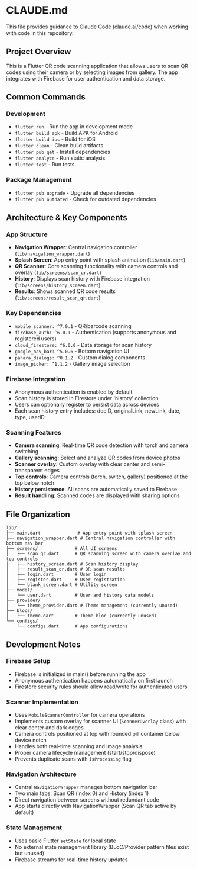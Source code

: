 # CLAUDE.md

This file provides guidance to Claude Code (claude.ai/code) when working with code in this repository.

## Project Overview

This is a Flutter QR code scanning application that allows users to scan QR codes using their camera or by selecting images from gallery. The app integrates with Firebase for user authentication and data storage.

## Common Commands

### Development
- `flutter run` - Run the app in development mode
- `flutter build apk` - Build APK for Android
- `flutter build ios` - Build for iOS
- `flutter clean` - Clean build artifacts
- `flutter pub get` - Install dependencies
- `flutter analyze` - Run static analysis
- `flutter test` - Run tests

### Package Management
- `flutter pub upgrade` - Upgrade all dependencies
- `flutter pub outdated` - Check for outdated dependencies

## Architecture & Key Components

### App Structure
- **Navigation Wrapper**: Central navigation controller (`lib/navigation_wrapper.dart`)
- **Splash Screen**: App entry point with splash animation (`lib/main.dart`)
- **QR Scanner**: Core scanning functionality with camera controls and overlay (`lib/screens/scan_qr.dart`)
- **History**: Displays scan history with Firebase integration (`lib/screens/history_screen.dart`)
- **Results**: Shows scanned QR code results (`lib/screens/result_scan_qr.dart`)

### Key Dependencies
- `mobile_scanner: ^7.0.1` - QR/barcode scanning
- `firebase_auth: ^6.0.1` - Authentication (supports anonymous and registered users)
- `cloud_firestore: ^6.0.0` - Data storage for scan history
- `google_nav_bar: ^5.0.6` - Bottom navigation UI
- `panara_dialogs: ^0.1.2` - Custom dialog components
- `image_picker: ^1.1.2` - Gallery image selection

### Firebase Integration
- Anonymous authentication is enabled by default
- Scan history is stored in Firestore under 'history' collection
- Users can optionally register to persist data across devices
- Each scan history entry includes: docID, originalLink, newLink, date, type, userID

### Scanning Features
- **Camera scanning**: Real-time QR code detection with torch and camera switching
- **Gallery scanning**: Select and analyze QR codes from device photos
- **Scanner overlay**: Custom overlay with clear center and semi-transparent edges
- **Top controls**: Camera controls (torch, switch, gallery) positioned at the top below notch
- **History persistence**: All scans are automatically saved to Firebase
- **Result handling**: Scanned codes are displayed with sharing options

## File Organization

```
lib/
├── main.dart              # App entry point with splash screen
├── navigation_wrapper.dart # Central navigation controller with bottom nav bar
├── screens/              # All UI screens
│   ├── scan_qr.dart      # QR scanning screen with camera overlay and top controls
│   ├── history_screen.dart # Scan history display
│   ├── result_scan_qr.dart # QR scan results
│   ├── login.dart        # User login
│   ├── register.dart     # User registration
│   └── blank_screen.dart # Utility screen
├── model/
│   └── user.dart         # User and history data models
├── provider/
│   └── theme_provider.dart # Theme management (currently unused)
├── blocs/
│   └── theme.dart        # Theme bloc (currently unused)
└── configs/
    └── configs.dart      # App configurations
```

## Development Notes

### Firebase Setup
- Firebase is initialized in main() before running the app
- Anonymous authentication happens automatically on first launch
- Firestore security rules should allow read/write for authenticated users

### Scanner Implementation
- Uses `MobileScannerController` for camera operations
- Implements custom overlay for scanner UI (`ScannerOverlay` class) with clear center and dark edges
- Camera controls positioned at top with rounded pill container below device notch
- Handles both real-time scanning and image analysis
- Proper camera lifecycle management (start/stop/dispose)
- Prevents duplicate scans with `isProcessing` flag

### Navigation Architecture
- Central `NavigationWrapper` manages bottom navigation bar
- Two main tabs: Scan QR (index 0) and History (index 1)
- Direct navigation between screens without redundant code
- App starts directly with NavigationWrapper (Scan QR tab active by default)

### State Management
- Uses basic Flutter `setState` for local state
- No external state management library (BLoC/Provider pattern files exist but unused)
- Firebase streams for real-time history updates